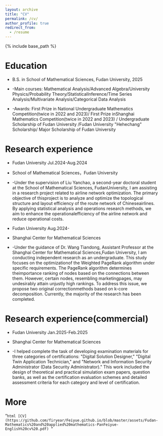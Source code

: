 ```yaml
---
layout: archive
title: "CV"
permalink: /cv/
author_profile: true
redirect_from:
  - /resume
---
```


{% include base_path %}

Education
======
* B.S. in School of Mathematical Sciences, Fudan University, 2025
  
* -Main courses: Mathematical Analysis/Advanced Algebra/University Physics/Probability Theory/StatisticalInference/Time Series Analysis/Multivariate Analysis/Categorical Data Analysis
  
* -Awards: First Prize in National Undergraduate Mathematics Competition(twice in 2022 and 2023)/ First Prize inShanghai Mathematics Competition(twice in 2022 and 2023) / Undergraduate Scholarship of Fudan University /Fudan University "Hehechang" Scholarship/ Major Scholarship of Fudan University

Research experience
======
* Fudan University Jul.2024-Aug.2024

* School of Mathematical Sciences，Fudan University

* -Under the supervision of Liu Yanchao, a second-year doctoral student at the School of Mathematical Sciences, FudanUniversity, I am assisting in a research project related to airline network optimization. The primary objective of thisproject is to analyze and optimize the topological structure and layout efficiency of the route network of Chineseairlines. By applying statistical analysis and operations research methods, we aim to enhance the operationalefficiency of the airline network and reduce operational costs.


* Fudan University Aug.2024-

* Shanghai Center for Mathematical Sciences

* -Under the guidance of Dr. Wang Tiandong, Assistant Professor at the Shanghai Center for Mathematical Sciences,Fudan University, I am conducting independent research as an undergraduate. This study focuses on the optimizationof the Weighted PageRank algorithm under specific requirements. The PageRank algorithm determines theimportance ranking of nodes based on the connections between them. However, certain nodes, resembling marketingpages, may undesirably attain unjustly high rankings. To address this issue, we propose two original correctionmethods based on k-core decomposition. Currently, the majority of the research has been completed.
  
Research experience(commercial)
======
* Fudan University Jan.2025-Feb.2025

* Shanghai Center for Mathematical Sciences

* -I helped complete the task of developing examination materials for three categories of certifications: "Digital
Solution Designer," "Digital Twin Application Technician," and "Network and Information Security Administrator
(Data Security Administrator)." This work included the design of theoretical and practical simulation exam papers,
question banks, as well as the certification evaluation schemes and detailed assessment criteria for each category
and level of certification.

More
======
“`html
[CV](https://github.com/firyear/Feiyue.github.io/blob/master/assets/Fudan-Mathematics%20and%20applied%20mathematics-PanFeiyue-English%20cv%20.pdf)
“`
